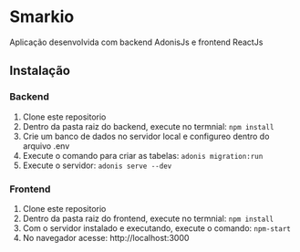 # Smarkio

Aplicação desenvolvida com backend AdonisJs e frontend ReactJs

## Instalação

### Backend
1. Clone este repositorio
2. Dentro da pasta raiz do backend, execute no termnial: `npm install`
3. Crie um banco de dados no servidor local e configureo dentro do arquivo .env
4. Execute o comando para criar as tabelas: `adonis migration:run`
5. Execute o servidor: `adonis serve --dev`


### Frontend
1. Clone este repositorio
2. Dentro da pasta raiz do frontend, execute no termnial: `npm install`
3. Com o servidor instalado e executando, execute o comando: `npm-start`
4. No navegador acesse: http://localhost:3000